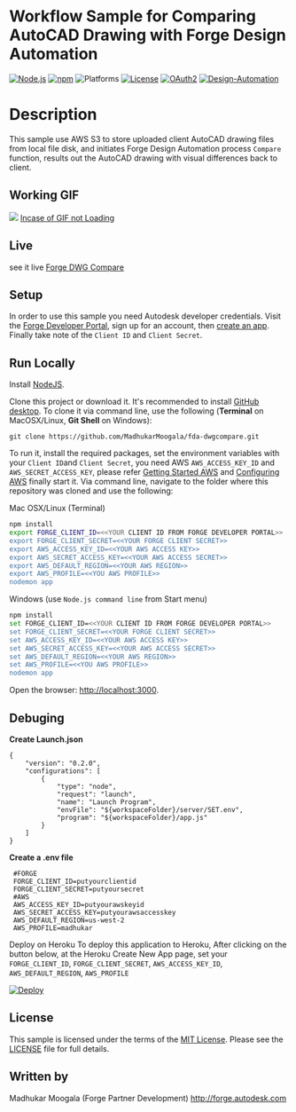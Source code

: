 # Workflow Sample for Comparing AutoCAD Drawing with Forge Design Automation

[![Node.js](https://img.shields.io/badge/Node.js-8.9-blue.svg)](https://nodejs.org/)
[![npm](https://img.shields.io/badge/npm-5.5.1-blue.svg)](https://www.npmjs.com/)
![Platforms](https://img.shields.io/badge/platform-windows%20%7C%20osx%20%7C%20linux-lightgray.svg)
[![License](http://img.shields.io/:license-mit-blue.svg)](http://opensource.org/licenses/MIT)
[![OAuth2](https://img.shields.io/badge/OAuth2-v1-green.svg)](http://developer.autodesk.com/)
[![Design-Automation](https://img.shields.io/badge/DesignAutomation-v2-brightgreen.svg)](https://developer.autodesk.com/en/docs/design-automation/v2/overview/)

# Description
This sample use AWS S3 to store uploaded client AutoCAD drawing files from local file disk, and initiates Forge Design Automation process `Compare` function, results out the AutoCAD drawing with visual differences back to client.

## Working GIF
![](https://images2.imgbox.com/49/3c/JFH2NR5x_o.gif)
[Incase of GIF not Loading](https://images2.imgbox.com/92/0a/aQLJ38WL_o.gif)
## Live 
see it live [Forge DWG Compare](https://fdadwgcompare.herokuapp.com/)
## Setup
In order to use this sample you need Autodesk developer credentials. Visit the [Forge Developer Portal](https://developer.autodesk.com), sign up for an account, then [create an app](https://developer.autodesk.com/myapps/create). Finally take note of the `Client ID` and `Client Secret`.
## Run Locally

Install [NodeJS](https://nodejs.org/).

Clone this project or download it. It's recommended to install [GitHub desktop](https://desktop.github.com/). To clone it via command line, use the following (**Terminal** on MacOSX/Linux, **Git Shell** on Windows):

```
git clone https://github.com/MadhukarMoogala/fda-dwgcompare.git
```

To run it, install the required packages, set the environment variables with your `Client ID`and `Client Secret`, you need AWS `AWS_ACCESS_KEY_ID` and `AWS_SECRET_ACCESS_KEY`, please refer [Getting Started AWS](https://aws.amazon.com/getting-started/?nc2=h_ql_gs&awsm=ql-4) and [Configuring AWS](https://docs.aws.amazon.com/cli/latest/userguide/cli-environment.html) finally start it. Via command line, navigate to the folder where this repository was cloned and use the following:


Mac OSX/Linux (Terminal)

```bash
npm install
export FORGE_CLIENT_ID=<<YOUR CLIENT ID FROM FORGE DEVELOPER PORTAL>>
export FORGE_CLIENT_SECRET=<<YOUR FORGE CLIENT SECRET>>
export AWS_ACCESS_KEY_ID=<<YOUR AWS ACCESS KEY>>
export AWS_SECRET_ACCESS_KEY=<<YOUR AWS ACCESS SECRET>>
export AWS_DEFAULT_REGION=<<YOUR AWS REGION>>
export AWS_PROFILE=<<YOU AWS PROFILE>>
nodemon app
```

Windows (use `Node.js command line` from Start menu)
```bash
npm install
set FORGE_CLIENT_ID=<<YOUR CLIENT ID FROM FORGE DEVELOPER PORTAL>>
set FORGE_CLIENT_SECRET=<<YOUR FORGE CLIENT SECRET>>
set AWS_ACCESS_KEY_ID=<<YOUR AWS ACCESS KEY>>
set AWS_SECRET_ACCESS_KEY=<<YOUR AWS ACCESS SECRET>>
set AWS_DEFAULT_REGION=<<YOUR AWS REGION>>
set AWS_PROFILE=<<YOU AWS PROFILE>>
nodemon app
```

Open the browser: [http://localhost:3000](http://localhost:3000).

## Debuging
**Create Launch.json**
```
{   
    "version": "0.2.0",
    "configurations": [
        {
            "type": "node",
            "request": "launch",
            "name": "Launch Program",
            "envFile": "${workspaceFolder}/server/SET.env",            
            "program": "${workspaceFolder}/app.js"
        }
    ]
}
```
**Create a .env file**
```
 #FORGE
 FORGE_CLIENT_ID=putyourclientid
 FORGE_CLIENT_SECRET=putyoursecret
 #AWS
 AWS_ACCESS_KEY_ID=putyourawskeyid
 AWS_SECRET_ACCESS_KEY=putyourawsaccesskey
 AWS_DEFAULT_REGION=us-west-2
 AWS_PROFILE=madhukar
```
Deploy on Heroku
To deploy this application to Heroku, After clicking on the button below, at the Heroku Create New App page, set your 
			   `FORGE_CLIENT_ID`,
			   `FORGE_CLIENT_SECRET`,
			   `AWS_ACCESS_KEY_ID`,
			   `AWS_DEFAULT_REGION`,
			   `AWS_PROFILE`

[![Deploy](https://www.herokucdn.com/deploy/button.svg)](https://heroku.com/deploy?template=https://github.com/MadhukarMoogala/fda-dwgcompare.git)

## License

This sample is licensed under the terms of the [MIT License](http://opensource.org/licenses/MIT).
Please see the [LICENSE](LICENSE) file for full details.

## Written by

Madhukar Moogala (Forge Partner Development)
http://forge.autodesk.com












